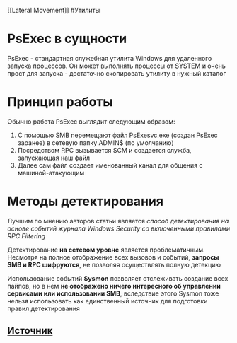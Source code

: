 [[Lateral Movement]]
#Утилиты
# PsExec в сущности
PsExec - стандартная служебная утилита Windows для удаленного запуска процессов. Он может выполнять процессы от SYSTEM и очень прост для запуска - достаточно скопировать утилиту в нужный каталог

# Принцип работы
Обычно работа PsExec выглядит следующим образом:
1. С помощью SMB перемещают файл PsExesvc.exe (создан PsExec заранее) в сетевую папку ADMIN$ (по умолчанию)
2. Посредством RPC вызывается SCM и создается служба, запускающая наш файл
3. Далее сам файл создает именованный канал для общения с машиной-атакующим

# Методы детектирования
Лучшим по мнению авторов статьи является *способ детектирования на основе событий журнала Windows Security со включенными правилами RPC Filtering*

Детектирование **на сетевом уровне** является проблематичным. Несмотря на полное отображение всех вызовов и событий, **запросы SMB и RPC шифруются**, не позволяя осуществлять полную детекцию

Использование событий **Sysmon** позволяет отслеживать создание всех пайпов, но в нем **не отображено ничего интересного об управлении сервисами или использовании SMB**, вследствие этого Sysmon тоже нельзя использовать как единственный источник для подготовки правил детектирования

## [Источник](https://habr.com/ru/companies/rvision/articles/728838/ )
